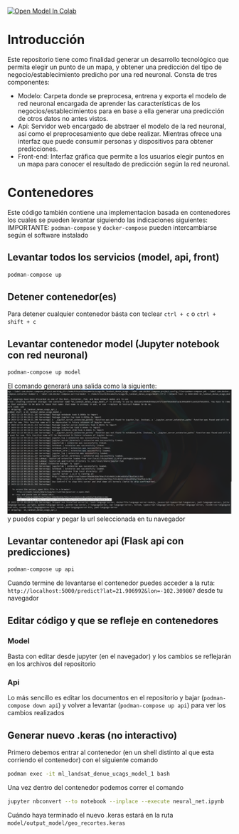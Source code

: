 [![Open Model In Colab](https://colab.research.google.com/assets/colab-badge.svg)](https://colab.research.google.com/github/mitsiu-carreno/ML_landsat_denue_ucags/blob/main/model/latest_neuronal_net.ipynb)

# Introducción
Este repositorio tiene como finalidad generar un desarrollo tecnológico que permita elegir un punto de un mapa, y obtener una predicción del tipo de negocio/establecimiento predicho por una red neuronal.
Consta de tres componentes:
- Modelo: Carpeta donde se preprocesa, entrena y exporta el modelo de red neuronal encargada de aprender las características de los negocios/establecimientos para en base a ella generar una predicción de otros datos no antes vistos.
- Api: Servidor web encargado de abstraer el modelo de la red neuronal, así como el preprocesamiento que debe realizar. Mientras ofrece una interfaz que puede consumir personas y dispositivos para obtener predicciones.
- Front-end: Interfaz gráfica que permite a los usuarios elegir puntos en un mapa para conocer el resultado de predicción según la red neuronal.


# Contenedores
Este código también contiene una implementacion basada en contenedores los cuales se pueden levantar siguiendo las indicaciones siguientes:
IMPORTANTE: `podman-compose` y `docker-compose` pueden intercambiarse según el software instalado

## Levantar todos los servicios (model, api, front)
```bash
podman-compose up
```

## Detener contenedor(es)
Para detener cualquier contenedor básta con teclear `ctrl + c` o `ctrl + shift + c` 

## Levantar contenedor model (Jupyter notebook con red neuronal)
```bash
podman-compose up model
```
El comando generará una salida como la siguiente:
![podman-compose up model outut](./container-model.png "podman-compose up model output")
y puedes copiar y pegar la url seleccionada en tu navegador

## Levantar contenedor api (Flask api con predicciones)
```bash
podman-compose up api
```
Cuando termine de levantarse el contenedor puedes acceder a la ruta:
`http://localhost:5000/predict?lat=21.906992&lon=-102.309807`
desde tu navegador

## Editar código y que se refleje en contenedores
### Model
Basta con editar desde jupyter (en el navegador) y los cambios se reflejarán en los archivos del repositorio

### Api
Lo más sencillo es editar los documentos en el repositorio y bajar (`podman-compose down api`) y volver a levantar (`podman-compose up api`) para ver los cambios realizados

## Generar nuevo .keras (no interactivo)
Primero debemos entrar al contenedor (en un shell distinto al que esta corriendo el contenedor) con el siguiente comando
```bash
podman exec -it ml_landsat_denue_ucags_model_1 bash
```
Una vez dentro del contenedor podemos correr el comando
```bash
jupyter nbconvert --to notebook --inplace --execute neural_net.ipynb
```
Cuándo haya terminado el nuevo .keras estará en la ruta `model/output_model/geo_recortes.keras`

